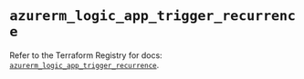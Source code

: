 # `azurerm_logic_app_trigger_recurrence`

Refer to the Terraform Registry for docs: [`azurerm_logic_app_trigger_recurrence`](https://registry.terraform.io/providers/hashicorp/azurerm/3.100.0/docs/resources/logic_app_trigger_recurrence).
